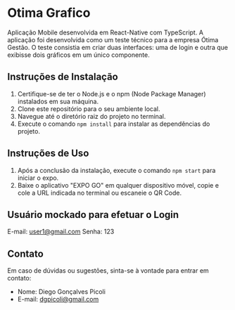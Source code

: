 # Otima Grafico

Aplicação Mobile desenvolvida em React-Native com TypeScript.
A aplicação foi desenvolvida como um teste técnico para a empresa Ótima Gestão. O teste consistia em criar duas interfaces: uma de login e outra que exibisse dois gráficos em um único componente.

## Instruções de Instalação

1. Certifique-se de ter o Node.js e o npm (Node Package Manager) instalados em sua máquina.
2. Clone este repositório para o seu ambiente local.
3. Navegue até o diretório raiz do projeto no terminal.
4. Execute o comando `npm install` para instalar as dependências do projeto.

## Instruções de Uso

1. Após a conclusão da instalação, execute o comando `npm start` para iniciar o expo.
2. Baixe o aplicativo "EXPO GO" em qualquer dispositivo móvel, copie e cole a URL indicada no terminal ou escaneie o QR Code.

## Usuário mockado para efetuar o Login

E-mail: user1@gmail.com
Senha: 123

## Contato

Em caso de dúvidas ou sugestões, sinta-se à vontade para entrar em contato:

- Nome: Diego Gonçalves Picoli
- E-mail: dgpicoli@gmail.com
